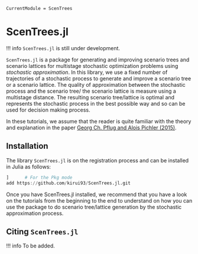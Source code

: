 ```@meta
CurrentModule = ScenTrees
```

# ScenTrees.jl

!!! info
	`ScenTrees.jl` is still under development.

`ScenTrees.jl` is a package for generating and improving scenario trees and scenario lattices for multistage stochastic optimization problems using _stochastic approximation_. In this library, we use a fixed number of trajectories of a stochastic process to generate and improve a scenario tree or a scenario lattice. The quality of approximation between the stochastic process and the scenario tree/ the scenario lattice is measure using a multistage distance. The resulting scenario tree/lattice is optimal and represents the stochastic process in the best possible way and so can be used for decision making process.

In these tutorials, we assume that the reader is quite familiar with the theory and explanation in the paper [Georg Ch. Pflug and Alois Pichler (2015)](https://doi.org/10.1007/s10589-015-9758-0).

## Installation

The library `ScenTrees.jl` is on the registration process and can be installed in Julia as follows:

```julia
]      # For the Pkg mode
add https://github.com/kirui93/ScenTrees.jl.git
```

Once you have ScenTrees.jl installed, we recommend that you have a look on the tutorials from the beginning to the end to understand on how you can use the package to do scenario tree/lattice generation by the stochastic approximation process.

## Citing `ScenTrees.jl`

!!! info
	To be added.


